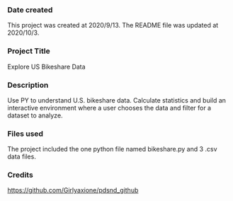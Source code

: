 ### Date created
This project was created at 2020/9/13.
The README file was updated at 2020/10/3.

### Project Title
Explore US Bikeshare Data

### Description
Use PY to understand U.S. bikeshare data. 
Calculate statistics and build an interactive environment where a user chooses the data and filter for a dataset to analyze.

### Files used
The project included the one python file named bikeshare.py and 3 .csv data files.

### Credits
https://github.com/Girlyaxione/pdsnd_github

